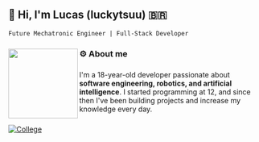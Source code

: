 ## 👋 Hi, I'm Lucas **(luckytsuu)** 🇧🇷
```Future Mechatronic Engineer | Full-Stack Developer```

###

<img align="left" height="138" src="./duck.gif"/>

###

<h3 align="left">⚙️ About me</h3>

###

I'm a 18-year-old developer passionate about **software engineering, robotics, and artificial intelligence**. I started programming at 12, and since then I've been building projects and increase my knowledge every day.

###

[![College](https://img.shields.io/badge/Mechatronics%20Engineering-UPE-blue)](https://poli.br/engenharia-de-controle-e-automacao/)
